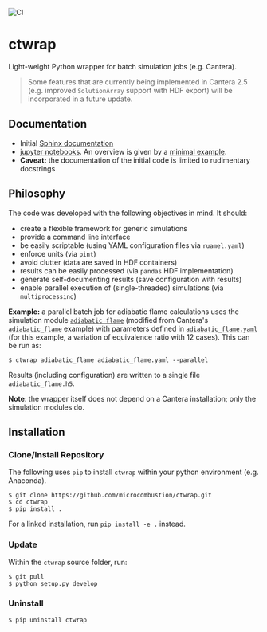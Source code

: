 ![CI](https://github.com/microcombustion/ctwrap/workflows/CI/badge.svg)

# ctwrap

Light-weight Python wrapper for batch simulation jobs (e.g. Cantera).

> Some features that are currently being implemented in Cantera 2.5 (e.g. improved `SolutionArray` support with HDF export) will be incorporated in a future update.

## Documentation

* Initial [Sphinx documentation](https://microcombustion.github.io/ctwrap/)
* [jupyter notebooks](examples). An overview is given by a [minimal example](examples/minimal_example.ipynb).
* __Caveat:__ the documentation of the initial code is limited to rudimentary docstrings

## Philosophy

The code was developed with the following objectives in mind. It should:

 * create a flexible framework for generic simulations
 * provide a command line interface
 * be easily scriptable (using YAML configuration files via `ruamel.yaml`)
 * enforce units (via `pint`)
 * avoid clutter (data are saved in HDF containers)
 * results can be easily processed (via `pandas` HDF implementation)
 * generate self-documenting results (save configuration with results)
 * enable parallel execution of (single-threaded) simulations (via `multiprocessing`)

__Example:__ a parallel batch job for adiabatic flame calculations uses the simulation module [`adiabatic_flame`](ctwrap/modules/adiabatic_flame.py) (modified from Cantera's [`adiabatic_flame`](https://github.com/Cantera/cantera/blob/master/interfaces/cython/cantera/examples/onedim/adiabatic_flame.py) example) with parameters defined in [`adiabatic_flame.yaml`](ctwrap/examples/adiabatic_flame.yaml) (for this example, a variation of equivalence ratio with 12 cases). This can be run as:
```
$ ctwrap adiabatic_flame adiabatic_flame.yaml --parallel
```
Results (including configuration) are written to a single file `adiabatic_flame.h5`.

__Note__: the wrapper itself does not depend on a Cantera installation; only the simulation modules do.

## Installation

### Clone/Install Repository

The following uses `pip` to install `ctwrap` within your python environment (e.g. Anaconda).

```
$ git clone https://github.com/microcombustion/ctwrap.git
$ cd ctwrap
$ pip install .
```
For a linked installation, run `pip install -e .` instead.

### Update

Within the `ctwrap` source folder, run:

```
$ git pull
$ python setup.py develop
```

### Uninstall

```
$ pip uninstall ctwrap
```

